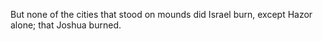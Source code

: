 But none of the cities that stood on mounds did Israel burn, except Hazor alone; that Joshua burned.

